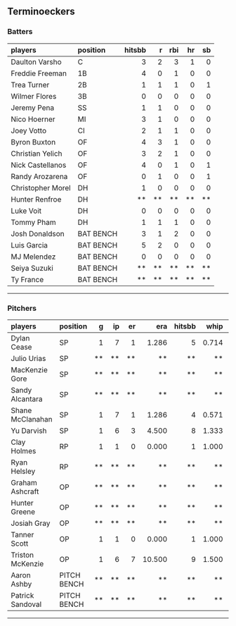 ## Terminoeckers

### Batters

 
|players           |position  | hitsbb|  r| rbi| hr| sb| 
|:-----------------|:---------|------:|--:|---:|--:|--:| 
|Daulton Varsho    |C         |      3|  2|   3|  1|  0| 
|Freddie Freeman   |1B        |      4|  0|   1|  0|  0| 
|Trea Turner       |2B        |      1|  1|   1|  0|  1| 
|Wilmer Flores     |3B        |      0|  0|   0|  0|  0| 
|Jeremy Pena       |SS        |      1|  1|   0|  0|  0| 
|Nico Hoerner      |MI        |      3|  1|   0|  0|  0| 
|Joey Votto        |CI        |      2|  1|   1|  0|  0| 
|Byron Buxton      |OF        |      4|  3|   1|  0|  0| 
|Christian Yelich  |OF        |      3|  2|   1|  0|  0| 
|Nick Castellanos  |OF        |      4|  0|   1|  0|  1| 
|Randy Arozarena   |OF        |      0|  1|   0|  0|  1| 
|Christopher Morel |DH        |      1|  0|   0|  0|  0| 
|Hunter Renfroe    |DH        |     **| **|  **| **| **| 
|Luke Voit         |DH        |      0|  0|   0|  0|  0| 
|Tommy Pham        |DH        |      1|  1|   1|  0|  0| 
|Josh Donaldson    |BAT BENCH |      3|  1|   2|  0|  0| 
|Luis Garcia       |BAT BENCH |      5|  2|   0|  0|  0| 
|MJ Melendez       |BAT BENCH |      0|  0|   0|  0|  0| 
|Seiya Suzuki      |BAT BENCH |     **| **|  **| **| **| 
|Ty France         |BAT BENCH |     **| **|  **| **| **| 


* * *

### Pitchers

 
|players          |position    |  g| ip| er|    era| hitsbb|  whip| so|  w| sv| 
|:----------------|:-----------|--:|--:|--:|------:|------:|-----:|--:|--:|--:| 
|Dylan Cease      |SP          |  1|  7|  1|  1.286|      5| 0.714| 13|  1|  0| 
|Julio Urias      |SP          | **| **| **|     **|     **|    **| **| **| **| 
|MacKenzie Gore   |SP          | **| **| **|     **|     **|    **| **| **| **| 
|Sandy Alcantara  |SP          | **| **| **|     **|     **|    **| **| **| **| 
|Shane McClanahan |SP          |  1|  7|  1|  1.286|      4| 0.571| 10|  1|  0| 
|Yu Darvish       |SP          |  1|  6|  3|  4.500|      8| 1.333|  9|  0|  0| 
|Clay Holmes      |RP          |  1|  1|  0|  0.000|      1| 1.000|  1|  0|  0| 
|Ryan Helsley     |RP          | **| **| **|     **|     **|    **| **| **| **| 
|Graham Ashcraft  |OP          | **| **| **|     **|     **|    **| **| **| **| 
|Hunter Greene    |OP          | **| **| **|     **|     **|    **| **| **| **| 
|Josiah Gray      |OP          | **| **| **|     **|     **|    **| **| **| **| 
|Tanner Scott     |OP          |  1|  1|  0|  0.000|      1| 1.000|  2|  1|  0| 
|Triston McKenzie |OP          |  1|  6|  7| 10.500|      9| 1.500|  7|  0|  0| 
|Aaron Ashby      |PITCH BENCH | **| **| **|     **|     **|    **| **| **| **| 
|Patrick Sandoval |PITCH BENCH | **| **| **|     **|     **|    **| **| **| **| 


* * *


